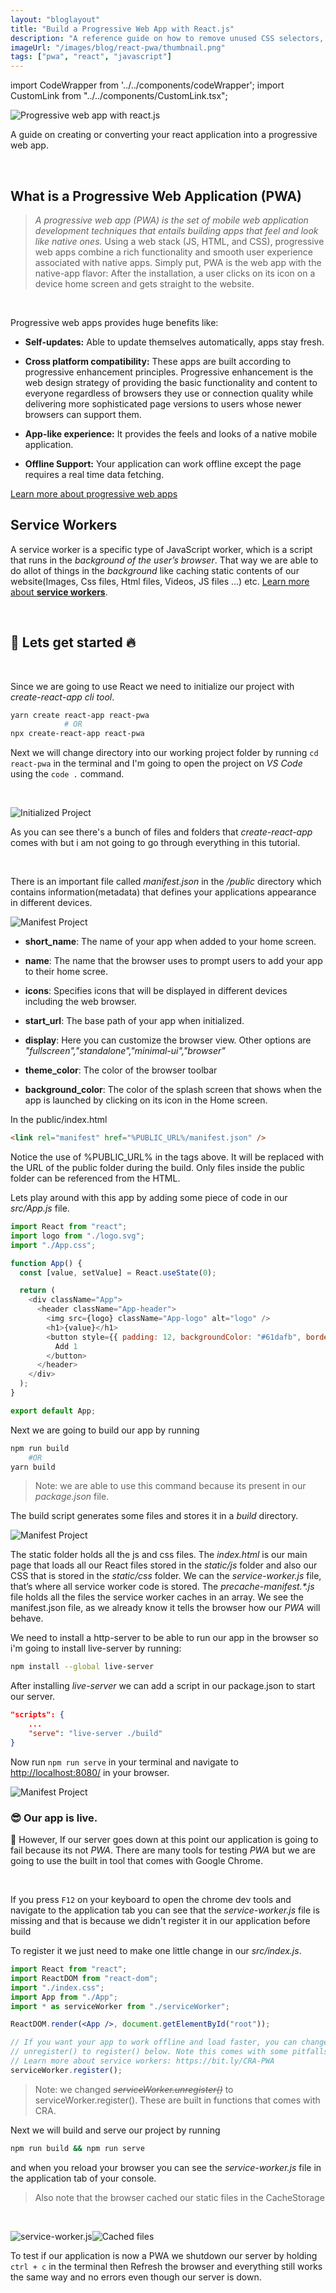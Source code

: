 ```yaml
---
layout: "bloglayout"
title: "Build a Progressive Web App with React.js"
description: "A reference guide on how to remove unused CSS selectors, Minify CSS files to reduce your website's loading time."
imageUrl: "/images/blog/react-pwa/thumbnail.png"
tags: ["pwa", "react", "javascript"]
---
```


import CodeWrapper from '../../components/codeWrapper';
import CustomLink from "../../components/CustomLink.tsx";

![Progressive web app with react.js](/images/blog/react-pwa/thumbnail.png)

A guide on creating or converting your react application into a progressive web app.

<br/>

## What is a Progressive Web Application (PWA)

> _A progressive web app (PWA) is the set of mobile web application development techniques that entails building apps that feel and look like native ones._ Using a web stack (JS, HTML, and CSS), progressive web apps combine a rich functionality and smooth user experience associated with native apps. Simply put, PWA is the web app with the native-app flavor: After the installation, a user clicks on its icon on a device home screen and gets straight to the website.

<br/>

Progressive web apps provides huge benefits like:

- **Self-updates:** Able to update themselves automatically, apps stay fresh.

- **Cross platform compatibility:** These apps are built according to progressive enhancement principles. Progressive enhancement is the web design strategy of providing the basic functionality and content to everyone regardless of browsers they use or connection quality while delivering more sophisticated page versions to users whose newer browsers can support them.

- **App-like experience:** It provides the feels and looks of a native mobile application.

- **Offline Support:** Your application can work offline except the page requires a real time data fetching.

[Learn more about progressive web apps](https://web.dev/progressive-web-apps)

## Service Workers

A service worker is a specific type of JavaScript worker, which is a script that runs in the _background of the user’s browser_.
That way we are able to do allot of things in the _background_ like caching static contents of our website(Images, Css files, Html files, Videos, JS files ...) etc.
[Learn more about **service workers**](https://www.keycdn.com/blog/service-workers#keeping-service-workers-up-to-date).

<br/>

## 🚀 Lets get started 🔥

<br/>

Since we are going to use React we need to initialize our project with _create-react-app cli tool_.

<CodeWrapper lang="bash"/>

```bash
yarn create react-app react-pwa
            # OR
npx create-react-app react-pwa
```

Next we will change directory into our working project folder by running `cd react-pwa` in the terminal and I'm going to open the project on _VS Code_ using the `code .` command.

<br/>

![Initialized Project](/images/blog/react-pwa/init-app.png/)
<br/>

As you can see there's a bunch of files and folders that _create-react-app_ comes with but i am not going to go through everything in this tutorial.

<br/>

There is an important file called _manifest.json_ in the _/public_ directory which contains information(metadata) that defines your applications appearance in different devices.
<br/>

![Manifest Project](/images/blog/react-pwa/manifest.png)
<br/>

- **short_name**: The name of your app when added to your home screen.

- **name**: The name that the browser uses to prompt users to add your app to their home scree.

- **icons**: Specifies icons that will be displayed in different devices including the web browser.

- **start_url**: The base path of your app when initialized.

- **display**: Here you can customize the browser view. Other options are _"fullscreen","standalone","minimal-ui","browser"_

- **theme_color**: The color of the browser toolbar

- **background_color**: The color of the splash screen that shows when the app is launched by clicking on its icon in the Home screen.

In the public/index.html

<CodeWrapper lang="public/index.html"/>

```html
<link rel="manifest" href="%PUBLIC_URL%/manifest.json" />
```

Notice the use of %PUBLIC_URL% in the tags above. It will be replaced with the URL of the public folder during the build. Only files inside the public folder can be referenced from the HTML.

Lets play around with this app by adding some piece of code in our _src/App.js_ file.

<CodeWrapper lang="src/App.js"/>

```js
import React from "react";
import logo from "./logo.svg";
import "./App.css";

function App() {
  const [value, setValue] = React.useState(0);

  return (
    <div className="App">
      <header className="App-header">
        <img src={logo} className="App-logo" alt="logo" />
        <h1>{value}</h1>
        <button style={{ padding: 12, backgroundColor: "#61dafb", border: "none" }} onClick={() => setValue(value + 1)}>
          Add 1
        </button>
      </header>
    </div>
  );
}

export default App;
```

Next we are going to build our app by running

<CodeWrapper lang="bash"/>

```bash
npm run build
    #OR
yarn build
```

> Note: we are able to use this command because its present in our _package.json_ file.

The build script generates some files and stores it in a _build_ directory.
<br/>

![Manifest Project](/images/blog/react-pwa/build.png)
<br/>

The static folder holds all the js and css files. The _index.html_ is our main page that loads all our React files stored in the _static/js_ folder and also our CSS that is stored in the _static/css_ folder. We can the _service-worker.js_ file, that’s where all service worker code is stored. The _precache-manifest.\*.js_ file holds all the files the service worker caches in an array. We see the manifest.json file, as we already know it tells the browser how our _PWA_ will behave.

We need to install a http-server to be able to run our app in the browser so i'm going to install live-server by running:

<CodeWrapper lang="bash"/>

```bash
npm install --global live-server
```

After installing _live-server_ we can add a script in our package.json to start our server.

<CodeWrapper lang="package.json"/>

```json
"scripts": {
    ...
    "serve": "live-server ./build"
}

```

Now run `npm run serve` in your terminal and navigate to [http://localhost:8080/](http://localhost:8080/?target=_blank) in your browser.
<br/>

![Manifest Project](/images/blog/react-pwa/build-serve.png)
<br/>

### 😎 Our app is live.

💩 However, If our server goes down at this point our application is going to fail because its not _PWA_. There are many tools for testing _PWA_ but we are going to use the built in tool that comes with Google Chrome.

<br/>

If you press `F12` on your keyboard to open the chrome dev tools and navigate to the application tab you can see that the _service-worker.js_ file is missing and that is because we didn't register it in our application before build

To register it we just need to make one little change in our _src/index.js_.

<CodeWrapper lang="src/index.js"/>

```jsx
import React from "react";
import ReactDOM from "react-dom";
import "./index.css";
import App from "./App";
import * as serviceWorker from "./serviceWorker";

ReactDOM.render(<App />, document.getElementById("root"));

// If you want your app to work offline and load faster, you can change
// unregister() to register() below. Note this comes with some pitfalls.
// Learn more about service workers: https://bit.ly/CRA-PWA
serviceWorker.register();
```

> Note: we changed _~~serviceWorker.unregister()~~_ to serviceWorker.register(). These are built in functions that comes with CRA.

Next we will build and serve our project by running

<CodeWrapper lang="bash"/>

```bash
npm run build && npm run serve
```

and when you reload your browser you can see the _service-worker.js_ file in the application tab of your console.

> Also note that the browser cached our static files in the CacheStorage

<br/>

![service-worker.js](/images/blog/react-pwa/service-worker.png)![Cached files](/images/blog/react-pwa/cache.png)
<br/>

To test if our application is now a PWA we shutdown our server by holding `ctrl + c` in the terminal then Refresh the browser and everything still works the same way and no errors even though our server is down.
